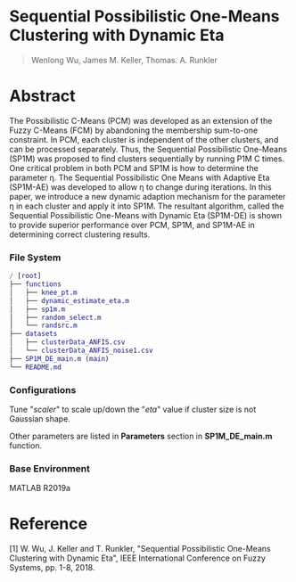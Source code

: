 # Sequential Possibilistic One-Means Clustering with Dynamic Eta

> Wenlong Wu, James M. Keller, Thomas. A. Runkler 

# Abstract
The Possibilistic C-Means (PCM) was developed as an extension of the Fuzzy C-Means (FCM) by abandoning the membership sum-to-one constraint. In PCM, each cluster is independent of the other clusters, and can be processed separately. Thus, the Sequential Possibilistic One-Means (SP1M) was proposed to find clusters sequentially by running P1M C times. One critical problem in both PCM and SP1M is how to determine the parameter η. The Sequential Possibilistic One Means with Adaptive Eta (SP1M-AE) was developed to allow η to change during iterations. In this paper, we introduce a new dynamic adaption mechanism for the parameter η in each cluster and apply it into SP1M. The resultant algorithm, called the Sequential Possibilistic One-Means with Dynamic Eta (SP1M-DE) is shown to provide superior performance over PCM, SP1M, and SP1M-AE in determining correct clustering results.

###  File System

```matlab
/ [root]
├── functions
│   ├── knee_pt.m
│   ├── dynamic_estimate_eta.m
│   ├── sp1m.m
│   ├── random_select.m
│   └── randsrc.m
├── datasets
│   ├── clusterData_ANFIS.csv
│   └── clusterData_ANFIS_noise1.csv
├── SP1M_DE_main.m (main)
└── README.md
```

### Configurations 

Tune "*scaler*" to scale up/down the "*eta*" value if cluster size is not Gaussian shape.

Other parameters are listed in **Parameters** section in **SP1M_DE_main.m** function.

### Base Environment

MATLAB R2019a

# Reference

[1] W. Wu, J. Keller and T. Runkler, "Sequential Possibilistic One-Means Clustering with Dynamic Eta", IEEE International Conference on Fuzzy Systems, pp. 1-8, 2018.